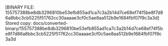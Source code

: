 [BINARY FILE: 155757388be8db3296810be53efb855ad1ca7c3a2b14d7ce68ef74f5be8f7d86a8bbc3cb5225f51762cc30aaaae3cf0c5ae8aa512b9e1684fbf07f9c3a3d]
Stored copy: docs/converted-binary/155757388be8db3296810be53efb855ad1ca7c3a2b14d7ce68ef74f5be8f7d86a8bbc3cb5225f51762cc30aaaae3cf0c5ae8aa512b9e1684fbf07f9c3a3d
